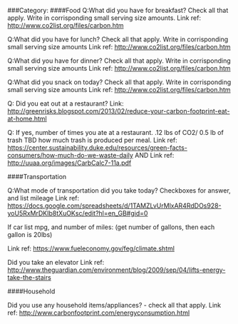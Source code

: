 ###Category:
####Food
Q:What did you have for breakfast? Check all that apply. Write in corrisponding small serving size amounts.
Link ref: http://www.co2list.org/files/carbon.htm

Q:What did you have for lunch? Check all that apply. Write in corrisponding small serving size amounts
Link ref: http://www.co2list.org/files/carbon.htm

Q:What did you have for dinner? Check all that apply. Write in corrisponding small serving size amounts
Link ref: http://www.co2list.org/files/carbon.htm

Q:What did you snack on today? Check all that apply. Write in corrisponding small serving size amounts
Link ref: http://www.co2list.org/files/carbon.htm

Q: Did you eat out at a restaurant?
Link: http://greenrisks.blogspot.com/2013/02/reduce-your-carbon-footprint-eat-at-home.html

Q: If yes, number of times you ate at a restaurant. .12 lbs of CO2/ 0.5 lb of trash TBD how much trash is produced per meal.
Link ref: https://center.sustainability.duke.edu/resources/green-facts-consumers/how-much-do-we-waste-daily
AND
Link ref: http://uuaa.org/images/CarbCalc7-11a.pdf

####Transportation

Q:What mode of transportation did you take today?
Checkboxes for answer, and list mileage
Link ref: https://docs.google.com/spreadsheets/d/1TAMZLvUrMlxAR4RdDOs928-yoU5RxMrDKIb8tXuOKsc/edit?hl=en_GB#gid=0

If car list mpg, and number of miles:
(get number of gallons, then each gallon is 20lbs)

Link ref: https://www.fueleconomy.gov/feg/climate.shtml

Did you take an elevator
Link ref: http://www.theguardian.com/environment/blog/2009/sep/04/lifts-energy-take-the-stairs

####Household

Did you use any household items/appliances? - check all that apply.
Link ref: http://www.carbonfootprint.com/energyconsumption.html








